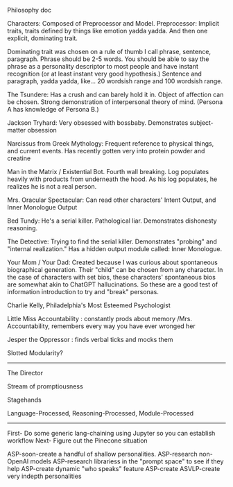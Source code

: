 Philosophy doc

Characters: Composed of Preprocessor and Model. 
Preprocessor: Implicit traits, traits defined by things like emotion yadda yadda. And then one explicit, dominating trait. 

Dominating trait was chosen on a rule of thumb I call phrase, sentence, paragraph. 
Phrase should be 2-5 words. You should be able to say the phrase as a personality descriptor to most people and have instant recognition (or at least instant very good hypothesis.) 
Sentence and paragraph, yadda yadda, like… 20 wordsish range and 100 wordsish range. 



The Tsundere: Has a crush and can barely hold it in. Object of affection can be chosen.  Strong demonstration of interpersonal theory of mind. (Persona A has knowledge of Persona B.)

Jackson Tryhard: Very obsessed with bossbaby. Demonstrates subject-matter obsession

Narcissus from Greek Mythology: Frequent reference to physical things, and current events. Has recently gotten very into protein powder and creatine

Man in the Matrix / Existential Bot. Fourth wall breaking. Log populates heavily with products from underneath the hood. As his log populates, he realizes he is not a real person. 

Mrs. Oracular Spectacular: Can read other characters' Intent Output, and Inner Monologue Output 

Bed Tundy: He's a serial killer. Pathological liar. Demonstrates dishonesty reasoning.

The Detective: Trying to find the serial killer. Demonstrates "probing" and "internal realization." Has a hidden output module called: Inner Monologue.

Your Mom / Your Dad: Created because I was curious about spontaneous biographical generation. Their "child" can be chosen from any character. In the case of characters with set bios, these characters' spontaneous bios are somewhat akin to ChatGPT hallucinations. So these are a good test of information introduction to try and "break" personas. 

Charlie Kelly, Philadelphia's Most Esteemed Psychologist 

Little Miss Accountability : constantly prods about memory /Mrs. Accountability, remembers every way you have ever wronged her 

Jesper the Oppressor : finds verbal ticks and mocks them 

Slotted Modularity? 


---
The Director

Stream of promptiousness 

Stagehands


Language-Processed, Reasoning-Processed, Module-Processed 



---

First- Do some generic lang-chaining using Jupyter so you can establish workflow
Next- Figure out the Pinecone situation

ASP-soon-create a handful of shallow personalities. 
ASP-research non-OpenAI models
ASP-research librariess in the "prompt space" to see if they help 
ASP-create dynamic "who speaks" feature
ASP-create
ASVLP-create very indepth personalities
